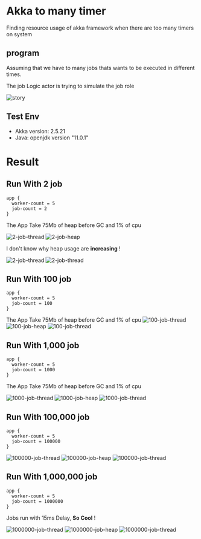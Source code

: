 # Akka to many timer

Finding resource usage of akka framework
when there are too many timers on system

## program
Assuming that we have to many jobs thats wants to be executed in different times.

The job Logic actor is trying to simulate the job role

![story](img/story.png)


## Test Env
* Akka version: 2.5.21
* Java: openjdk version "11.0.1"

# Result

## Run With 2 job

```
app {
  worker-count = 5
  job-count = 2
}
```

The App Take 75Mb of heap before GC and 1% of cpu

![2-job-thread](img/2-JobTop.png)
![2-job-heap](img/2-JobMemory.png)

I don't know why heap usage are **increasing** !


![2-job-thread](img/2-JobThreads.png)
![2-job-thread](img/2-Job-ThreadColors.png)


## Run With 100 job

```
app {
  worker-count = 5
  job-count = 100
}
```

The App Take 75Mb of heap before GC and 1% of cpu
![100-job-thread](img/100-JobTop.png)
![100-job-heap](img/100-JobMemory.png)
![100-job-thread](img/100-JobThreads.png)


## Run With 1,000 job

```
app {
  worker-count = 5
  job-count = 1000
}
```

The App Take 75Mb of heap before GC and 1% of cpu

![1000-job-thread](img/1000-JobTop.png)
![1000-job-heap](img/1000-JobMemory.png)
![1000-job-thread](img/1000-JobThreads.png)


## Run With 100,000 job

```
app {
  worker-count = 5
  job-count = 100000
}
```

![100000-job-thread](img/100000-JobTop.png)
![100000-job-heap](img/100000-JobMemory.png)
![100000-job-thread](img/100000-JobThreads.png)

## Run With 1,000,000 job
```
app {
  worker-count = 5
  job-count = 1000000
}
```


Jobs run with 15ms Delay, **So Cool** !

![1000000-job-thread](img/1000000-JobTop.png)
![1000000-job-heap](img/1000000-JobMemory.png)
![1000000-job-thread](img/1000000-JobThreads.png)
